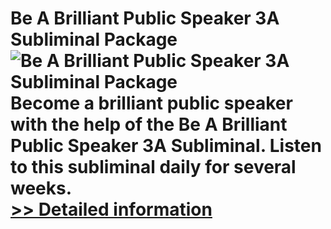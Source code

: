 # Be A Brilliant Public Speaker 3A Subliminal Package<br />![Be A Brilliant Public Speaker 3A Subliminal Package](https://mycommerce.akamaized.net/api/pimages/P300898400/BIG/300898400.JPG)<br />Become a brilliant public speaker with the help of the Be A Brilliant Public Speaker 3A Subliminal. Listen to this subliminal daily for several weeks.<br />[>> Detailed information](https://secure.shareit.com/shareit/product.html?productid=300898400&affiliateid=200057808)